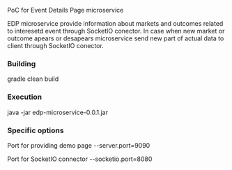 PoC for Event Details Page microservice

EDP microservice provide information about markets and outcomes related to interesetd event through SocketIO conector.
In case when new market or outcome apears or desapears microservice send new part of actual data to client through SocketIO conector.

### Building ###
gradle clean build

### Execution ###
java -jar edp-microservice-0.0.1.jar

### Specific options ###

Port for providing demo page
--server.port=9090

Port for SocketIO connector
--socketio.port=8080
